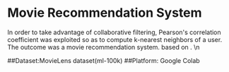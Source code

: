 # Movie Recommendation System
In order to take advantage of collaborative filtering, Pearson's correlation coefficient was exploited so as to compute k-nearest neighbors of a user. The outcome was a movie recommendation system. based on . \n

##Dataset:MovieLens dataset(ml-100k)
##Platform: Google Colab
